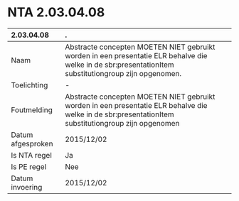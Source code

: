 # NTA 2.03.04.08

 2.03.04.08 | . 
 :--- | :--- 
 Naam | Abstracte concepten MOETEN NIET gebruikt worden in een presentatie ELR behalve die welke in de sbr:presentationItem substitutiongroup zijn opgenomen. 
 Toelichting | - 
 Foutmelding | Abstracte concepten MOETEN NIET gebruikt worden in een presentatie ELR behalve die welke in de sbr:presentationItem substitutiongroup zijn opgenomen 
 Datum afgesproken | 2015/12/02 
 Is NTA regel | Ja 
 Is PE regel | Nee 
 Datum invoering | 2015/12/02 

